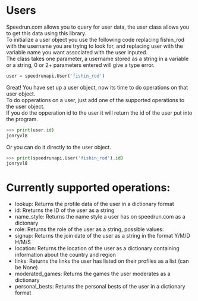 Users
===
Speedrun.com allows you to query for user data, the user class allows you to get this data using this library.
<br>
To initialize a user object you use the following code replacing fishin_rod with the username you are trying to look for, and replacing user with the variable name you want associated with the user inputed. 
<br>
The class takes one parameter, a username stored as a string in a variable or a string, 0 or 2+ parameters entered will give a type error.
```python
user = speedrunapi.User('fishin_rod')
```
Great! You have set up a user object, now its time to do operations on that user object.
<br>
To do opperations on a user, just add one of the supported operations to the user object.
<br>
If you do the opperation id to the user it will return the id of the user put into the program.
```python
>>> print(user.id)
jonryvl8
```
Or you can do it directly to the user object.
```python
>>> print(speedrunapi.User('fishin_rod').id)
jonryvl8
```
Currently supported operations:
===
- lookup: Returns the profile data of the user in a dictionary format
- id: Rreturns the ID of the user as a string
- name_style: Returns the name style a user has on speedrun.com as a dictonary
- role: Returns the role of the user as a string, possible values: 
- signup: Returns the join date of the user as a string in the format Y/M/D H/M/S
- location: Returns the location of the user as a dictionary containing information about the country and region
- links: Returns the links the user has listed on their profiles as a list (can be None)
- moderated_games: Returns the games the user moderates as a dictionary
- personal_bests: Returns the personal bests of the user in a dictionary format
